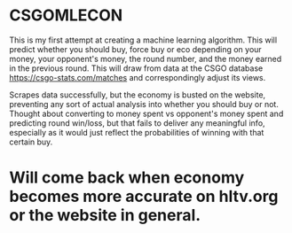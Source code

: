 # CSGOMLECON

This is my first attempt at creating a machine learning algorithm. This will predict whether you should buy, force buy or eco depending on your money, your opponent's money, the round number, and the money earned in the previous round. This will draw from data at the CSGO database https://csgo-stats.com/matches and correspondingly adjust its views. 

Scrapes data successfully, but the economy is busted on the website, preventing any sort of actual analysis into whether you should buy or not. Thought about converting to money spent vs opponent's money spent and predicting round win/loss, but that fails to deliver any meaningful info, especially as it would just reflect the probabilities of winning with that certain buy. 

# Will come back when economy becomes more accurate on hltv.org or the website in general. 
